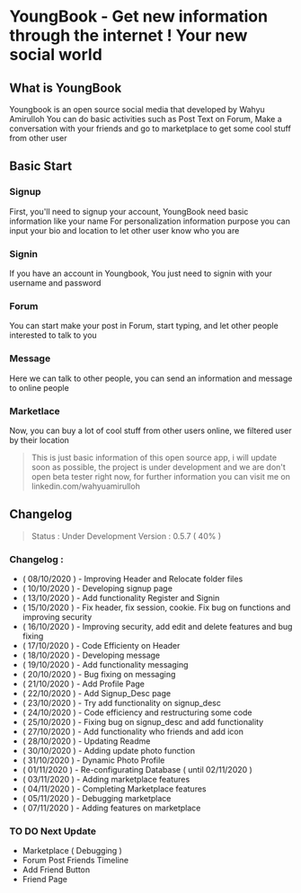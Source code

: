 # YoungBook - Get new information through the internet ! Your new social world
## What is YoungBook
Youngbook is an open source social media that developed by Wahyu Amirulloh
You can do basic activities such as Post Text on Forum, Make a conversation with your friends and go to marketplace to get some cool stuff from other user

## Basic Start
### Signup
First, you'll need to signup your account, YoungBook need basic information like your name
For personalization information purpose you can input your bio and location to let other user know who you are
### Signin
If you have an account in Youngbook, You just need to signin with your username and password
### Forum
You can start make your post in Forum, start typing, and let other people interested to talk to you
### Message
Here we can talk to other people, you can send an information and message to online people
### Marketlace
Now, you can buy a lot of cool stuff from other users online, we filtered user by their location

> This is just basic information of this open source app, i will update soon as possible, the project is under development and we are don't open beta tester right now, for further information you can visit me on linkedin.com/wahyuamirulloh 

## Changelog
> Status : Under Development
> Version : 0.5.7 ( 40% )
### Changelog :
- ( 08/10/2020 ) - Improving Header and Relocate folder files
- ( 10/10/2020 ) - Developing signup page
- ( 13/10/2020 ) - Add functionality Register and Signin
- ( 15/10/2020 ) - Fix header, fix session, cookie. Fix bug on functions and improving security
- ( 16/10/2020 ) - Improving security, add edit and delete features and bug fixing
- ( 17/10/2020 ) - Code Efficienty on Header
- ( 18/10/2020 ) - Developing message
- ( 19/10/2020 ) - Add functionality messaging
- ( 20/10/2020 ) - Bug fixing on messaging
- ( 21/10/2020 ) - Add Profile Page
- ( 22/10/2020 ) - Add Signup_Desc page
- ( 23/10/2020 ) - Try add functionality on signup_desc
- ( 24/10/2020 ) - Code efficiency and restructuring some code
- ( 25/10/2020 ) - Fixing bug on signup_desc and add functionality
- ( 27/10/2020 ) - Add functionality who friends and add icon
- ( 28/10/2020 ) - Updating Readme
- ( 30/10/2020 ) - Adding update photo function
- ( 31/10/2020 ) - Dynamic Photo Profile
- ( 01/11/2020 ) - Re-configurating Database ( until 02/11/2020 )
- ( 03/11/2020 ) - Adding marketplace features
- ( 04/11/2020 ) - Completing Marketplace features
- ( 05/11/2020 ) - Debugging marketplace
- ( 07/11/2020 ) - Adding features on marketplace

### TO DO Next Update
- Marketplace ( Debugging )
- Forum Post Friends Timeline
- Add Friend Button
- Friend Page